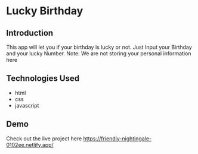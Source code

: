 # Lucky Birthday

## Introduction

This app will let you if your birthday is lucky or not. Just Input your Birthday and your lucky Number. Note: We are not storing your personal information here

## Technologies Used

- html
- css
- javascript

## Demo

Check out the live project here https://friendly-nightingale-0102ee.netlify.app/
